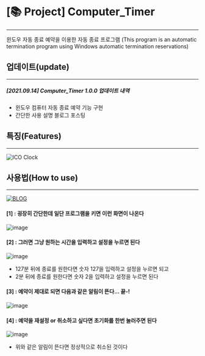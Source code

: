 # [📚 Project] Computer_Timer
---
윈도우 자동 종료 예약을 이용한 자동 종료 프로그램
(This program is an automatic termination program using Windows automatic termination reservations)

## 업데이트(update)
---
##### [2021.09.14] Computer_Timer 1.0.0 업데이트 내역
- 윈도우 컴퓨터 자동 종료 예약 기능 구현
- 간단한 사용 설명 블로그 포스팅

## 특징(Features)
---

![ICO Clock](https://user-images.githubusercontent.com/61686603/135013542-58ffb341-f80d-47bf-916e-d4115bf94405.png)




## 사용법(How to use)
----
[![BLOG](https://user-images.githubusercontent.com/61686603/135012627-2c8553d4-f9e4-42f8-8618-7971a83f8ff8.png)](https://blog.naver.com/ws4232/222482194890)



#### **[1]** : 굉장히 간단한데 일단 프로그램을 키면 이런 화면이 나온다
![image](https://user-images.githubusercontent.com/61686603/135012806-b7f0f340-81e1-4fb9-b7b1-77ffafb252e4.png)




#### **[2]** : 그러면 그냥 원하는 시간을 입력하고 설정을 누르면 된다
![image](https://user-images.githubusercontent.com/61686603/135012865-b4a8d3ad-90d8-401a-a0ca-95706da3a5b9.png)
- 127분 뒤에 종료를 원한다면 숫자 127을 입력하고 설정을 누르면 되고
- 2분 뒤에 종료를 원한다면 숫자 2을 입력하고 설정을 누르면 된다

#### **[3]** :  예약이 제대로 되면 다음과 같은 알림이 뜬다... 끝-!
![image](https://user-images.githubusercontent.com/61686603/135012963-bb80fd01-9984-4ee3-8065-78463914bafc.png)


#### **[4]** : 예약을 재설정 or 취소하고 싶다면 초기화를 한번 눌러주면 된다
![image](https://user-images.githubusercontent.com/61686603/135013008-ce9e246a-ac99-4033-aeac-c15bc2f097e4.png)
- 위와 같은 알림이 뜬다면 정상적으로 취소된 것이다
 




